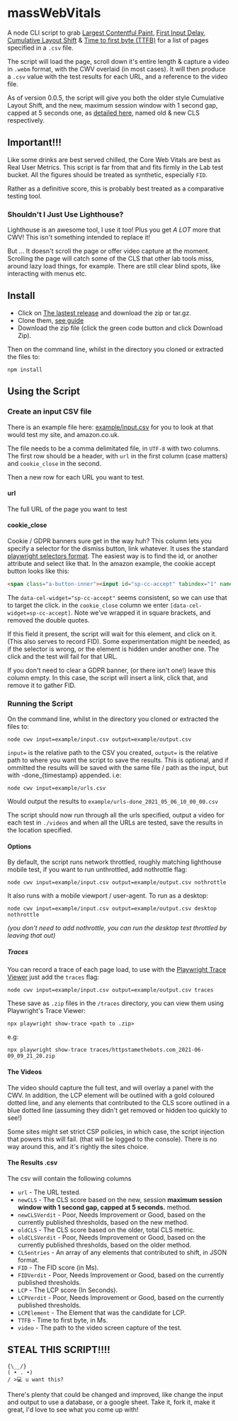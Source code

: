 # massWebVitals
A node CLI script to grab [Largest Contentful Paint](https://web.dev/lcp/), [First Input Delay](https://web.dev/fid/), [Cumulative Layout Shift](https://web.dev/cls/) & [Time to first byte (TTFB)](https://web.dev/time-to-first-byte/) for a list of pages specified in a `.csv` file.

The script will load the page, scroll down it's entire length & capture a video in `.webm` format, with the CWV overlaid (in most cases). It will then produce a `.csv` value with the test results for each URL, and a reference to the video file.

As of version 0.0.5, the script will give you both the older style Cumulative Layout Shift, and the new, maximum session window with 1 second gap, capped at 5 seconds one, as [detailed here](https://web.dev/evolving-cls/), named old & new CLS respectively.

## Important!!!
Like some drinks are best served chilled, the Core Web Vitals are best as Real User Metrics. This script is far from that and fits firmly in the Lab test bucket. All the figures should be treated as synthetic, especially `FID`. 

Rather as a definitive score, this is probably best treated as a comparative testing tool. 

### Shouldn't I Just Use Lighthouse?
Lighthouse is an awesome tool, I use it too! Plus you get _A LOT_ more that CWV! This isn't something intended to replace it!

But … It doesn't scroll the page or offer video capture at the moment. Scrolling the page will catch some of the CLS that other lab tools miss, around lazy load things, for example. There are still clear blind spots, like interacting with menus etc.

## Install
* Click on [The lastest release](https://github.com/dwsmart/massWebVitals/releases/latest) and download the zip or tar.gz.
* Clone them, [see guide](https://docs.github.com/en/github/creating-cloning-and-archiving-repositories/cloning-a-repository)
* Download the zip file (click the green code button and click Download Zip).

Then on the command line, whilst in the directory you cloned or extracted the files to:
```
npm install
```

## Using the Script
### Create an input CSV file
There is an example file here: [example/input.csv](example/input.csv) for you to look at that would test my site, and amazon.co.uk.

The file needs to be a comma delimitated file, in `UTF-8` with two columns. The first row should be a header, with `url` in the first column (case matters) and `cookie_close` in the second.

Then a new row for each URL you want to test. 

#### url
The full URL of the page you want to test

#### cookie_close
Cookie / GDPR banners sure get in the way huh? This column lets you specify a selector for the dismiss button, link whatever. It uses the standard [playwright selectors format](https://playwright.dev/docs/selectors). The easiest way is to find the id, or another attribute and select like that. In the amazon example, the cookie accept button looks like this:
```html
<span class="a-button-inner"><input id="sp-cc-accept" tabindex="1" name="accept" class="a-button-input celwidget" type="submit" value="all" aria-labelledby="a-autoid-0-announce" data-csa-c-id="ti6ydy-7t812u-l561km-d120ot" data-cel-widget="sp-cc-accept"><span class="a-button-text" aria-hidden="true" id="a-autoid-0-announce">Accept Cookies</span></span>
```
The `data-cel-widget="sp-cc-accept"` seems consistent, so we can use that to target the click. in the `cookie_close` column we enter `[data-cel-widget=sp-cc-accept]`. Note we've wrapped it in square brackets, and removed the double quotes.

If this field it present, the script will wait for this element, and click on it. (This also serves to record FID). Some experimentation might be needed, as if the selector is wrong, or the element is hidden under another one. The click and the test will fail for that URL.

If you don't need to clear a GDPR banner, (or there isn't one!) leave this column empty. In this case, the script will insert a link, click that, and remove it to gather FID.

### Running the Script
On the command line, whilst in the directory you cloned or extracted the files to:

```
node cwv input=example/input.csv output=example/output.csv
```

`input=` is the relative path to the CSV you created, `output=` is the relative path to where you want the script to save the results. This is optional, and if ommitted the results will be saved with the same file / path as the input, but with -done_{timestamp} appended. i.e:
```
node cwv input=example/urls.csv
```

Would output the results to `example/urls-done_2021_05_06_10_00_00.csv`

The script should now run through all the urls specified, output a video for each test in `./videos` and when all the URLs are tested, save the results in the location specified.

#### Options
By default, the script runs network throttled, roughly matching lighthouse mobile test, if you want to run unthrottled, add nothrottle flag:
```
node cwv input=example/input.csv output=example/output.csv nothrottle
```

It also runs with a mobile viewport / user-agent. To run as a desktop:
```
node cwv input=example/input.csv output=example/output.csv desktop nothrottle
```
_(you don't need to add nothrottle, you can run the desktop test throttled by leaving that out)_

##### Traces
You can record a trace of each page load, to use with the [Playwright Trace Viewer](https://playwright.dev/docs/trace-viewer) just add the `traces` flag:
```
node cwv input=example/input.csv output=example/output.csv traces
```

These save as `.zip` files in the `/traces` directory, you can view them using Playwright's Trace Viewer:
```
npx playwright show-trace <path to .zip>
```

e.g:
```
npx playwright show-trace traces/httpstamethebots.com_2021-06-09_09_21_20.zip
```

#### The Videos
The video should capture the full test, and will overlay a panel with the CWV. In addition, the LCP element will be outlined with a gold coloured dotted line, and any elements that contributed to the CLS score outlined in a blue dotted line (assuming they didn't get removed or hidden too quickly to see!)

Some sites might set strict CSP policies, in which case, the script injection that powers this will fail. (that will be logged to the console). There is no way around this, and it's rightly the sites choice.

#### The Results .csv
The csv will contain the following columns

* `url` - The URL tested.
* `newCLS` - The CLS score based on the new, session **maximum session window with 1 second gap, capped at 5 seconds.** method.
* `newCLSVerdit` - Poor, Needs Improvement or Good, based on the currently published thresholds, based on the new method.
* `oldCLS` - The CLS score based on the older, total CLS metric.
* `oldCLSVerdit` - Poor, Needs Improvement or Good, based on the currently published thresholds, based on the older method.
* `CLSentries` - An array of any elements that contributed to shift, in JSON format.
* `FID` - The FID score (in Ms).
* `FIDVerdit` - Poor, Needs Improvement or Good, based on the currently published thresholds.
* `LCP` - The LCP score (In Seconds).
* `LCPVerdit` - Poor, Needs Improvement or Good, based on the currently published thresholds.
* `LCPElement` - The Element that was the candidate for LCP.
* `TTFB` - Time to first byte, in Ms.
* `video` - The path to the video screen capture of the test.

## STEAL THIS SCRIPT!!!!
```
{\__/}
( • . •)
/ >💻 u want this?
```

There's plenty that could be changed and improved, like change the input and output to use a database, or a google sheet. Take it, fork it, make it great, I'd love to see what you come up with!